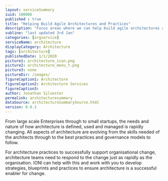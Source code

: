 ```yaml
---
layout: serviceSummary
iuid: 100006
published : true
title: "Helping Build Agile Architectures and Practices"
description: "Focus areas where we can help build agile architectures and team practices and skills"
subline: "last updated 3rd Jan"
categories: [orgservice]
serviceName: architecture
displayCategory: Architecture
tags: [architecture]
publishedDate: 1/1/2020
picture1: architecture_icon.png
picture2: architecture_menu_t.png
picture3: none
pictureDir: /images/
figureCaption1: Architecture
figureCaption2: Architecture Services
figureCaption3: 
author: Jonathan Silvester
permalink: architecturesummary
dataSource: architectureSummarySource.html
version: 0.0.1
---
```


From large scale Enterprises through to small startups, the needs and nature of how architecture is defined, used and managed is rapidly changing. All aspects of architecture are evolving from the skills needed of the architects through to the best practices and governance models to follow.

<!--more-->

For architecture practices to successfully support organisational change, architecture teams need to respond to the change just as rapidly as the organisation. IONI can help with this and work with you to develop strategies, blueprints and practices to ensure architecture is a successful enabler for change.
